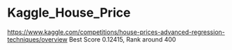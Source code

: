 # Kaggle_House_Price
https://www.kaggle.com/competitions/house-prices-advanced-regression-techniques/overview
Best Score 0.12415, Rank around 400
